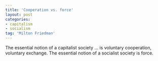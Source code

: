 ```yaml
---
title: 'Cooperation vs. force'
layout: post
categories:
- capitalism
- socialism
tag: 'Milton Friedman'
---
```


The essential notion of a capitalist society ... is voluntary cooperation, voluntary exchange. The essential notion of a socialist society is force.